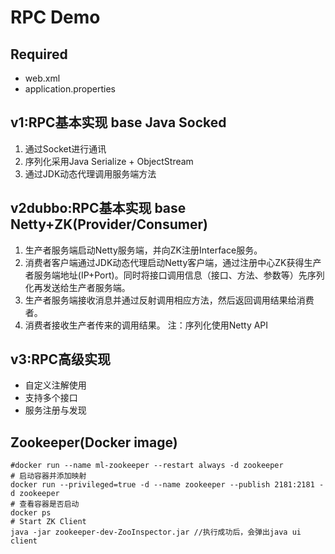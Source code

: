 # RPC Demo
## Required
- web.xml
- application.properties

## v1:RPC基本实现 base Java Socked
1. 通过Socket进行通讯
1. 序列化采用Java Serialize + ObjectStream
1. 通过JDK动态代理调用服务端方法

## v2dubbo:RPC基本实现 base Netty+ZK(Provider/Consumer)
1. 生产者服务端启动Netty服务端，并向ZK注册Interface服务。
2. 消费者客户端通过JDK动态代理启动Netty客户端，通过注册中心ZK获得生产者服务端地址(IP+Port)。同时将接口调用信息（接口、方法、参数等）先序列化再发送给生产者服务端。
3. 生产者服务端接收消息并通过反射调用相应方法，然后返回调用结果给消费者。
4. 消费者接收生产者传来的调用结果。
注：序列化使用Netty API

## v3:RPC高级实现
- 自定义注解使用
- 支持多个接口
- 服务注册与发现

## Zookeeper(Docker image)
~~~
#docker run --name ml-zookeeper --restart always -d zookeeper
# 启动容器并添加映射
docker run --privileged=true -d --name zookeeper --publish 2181:2181 -d zookeeper
# 查看容器是否启动
docker ps
# Start ZK Client
java -jar zookeeper-dev-ZooInspector.jar //执行成功后，会弹出java ui client
~~~